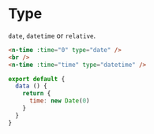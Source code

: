 # Type

`date`, `datetime` or `relative`.

```html
<n-time :time="0" type="date" />
<br />
<n-time :time="time" type="datetime" />
```

```js
export default {
  data () {
    return {
      time: new Date(0)
    }
  }
}
```
